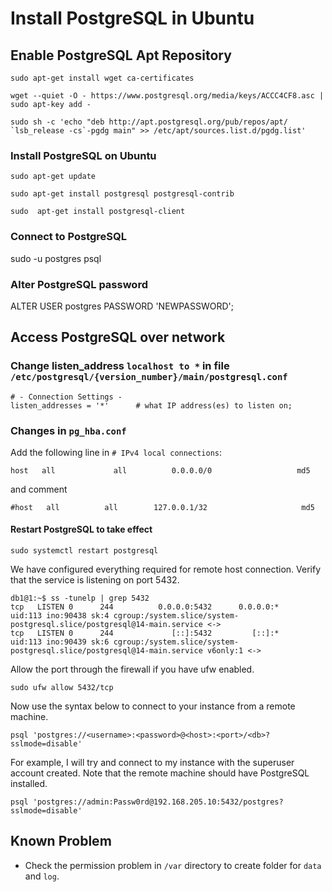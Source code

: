 # Install PostgreSQL in Ubuntu

## Enable PostgreSQL Apt Repository


```
sudo apt-get install wget ca-certificates

wget --quiet -O - https://www.postgresql.org/media/keys/ACCC4CF8.asc | sudo apt-key add -

sudo sh -c 'echo "deb http://apt.postgresql.org/pub/repos/apt/ `lsb_release -cs`-pgdg main" >> /etc/apt/sources.list.d/pgdg.list'
```


### Install PostgreSQL on Ubuntu

```
sudo apt-get update

sudo apt-get install postgresql postgresql-contrib

sudo  apt-get install postgresql-client

```


### Connect to PostgreSQL


  sudo -u postgres psql


### Alter PostgreSQL password


  ALTER USER postgres PASSWORD 'NEWPASSWORD';


## Access PostgreSQL over network

### Change listen_address `localhost to *` in  file  `/etc/postgresql/{version_number}/main/postgresql.conf`
```
# - Connection Settings -
listen_addresses = '*'      # what IP address(es) to listen on;     
```

### Changes in `pg_hba.conf`

Add the following line in `# IPv4 local connections`:

```
host   all             all          0.0.0.0/0                   md5
```

and comment

```
#host   all          all        127.0.0.1/32                     md5
```

#### Restart PostgreSQL to take effect

```
sudo systemctl restart postgresql
```

We have configured everything required for remote host connection. Verify that the service is listening on port 5432.
```
db1@1:~$ ss -tunelp | grep 5432
tcp   LISTEN 0      244          0.0.0.0:5432      0.0.0.0:*    uid:113 ino:90438 sk:4 cgroup:/system.slice/system-postgresql.slice/postgresql@14-main.service <->
tcp   LISTEN 0      244             [::]:5432         [::]:*    uid:113 ino:90439 sk:6 cgroup:/system.slice/system-postgresql.slice/postgresql@14-main.service v6only:1 <->
```

Allow the port through the firewall if you have ufw enabled.

```
sudo ufw allow 5432/tcp
```

Now use the syntax below to connect to your instance from a remote machine.

```
psql 'postgres://<username>:<password>@<host>:<port>/<db>?sslmode=disable'
```

For example, I will try and connect to my instance with the superuser account created. Note that the remote machine should have PostgreSQL installed.

```
psql 'postgres://admin:Passw0rd@192.168.205.10:5432/postgres?sslmode=disable'
```

## Known Problem

* Check the permission problem in `/var` directory to create folder for `data` and `log`.
